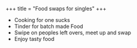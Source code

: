 +++
title = "Food swaps for singles"
+++
* Cooking for one sucks
* Tinder for batch made Food
* Swipe on peoples left overs, meet up and swap 
* Enjoy tasty food

